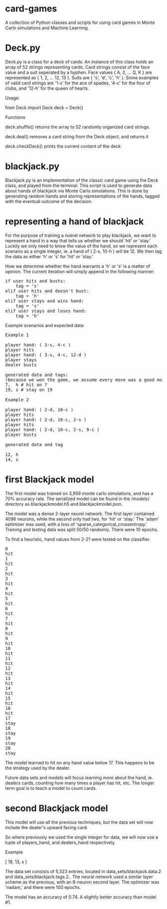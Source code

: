 # card-games
A collection of Python classes and scripts for using card games in Monte Carlo simulations and Machine Learning.

# Deck.py
Deck.py is a class for a deck of cards. An instance of this class holds an array of 52 strings representing cards. Card strings consist of the face value and a suit seperated by a hyphen. Face values { A, 2, ... Q, K } are represented as { 1, 2, ... 12, 13 }. Suits are { 's', 'd', 'c', 'h' }. Some examples of valid card strings are '1-s' for the ace of spades, '4-c' for the four of clubs, and '12-h' for the queen of hearts.

Usage:

from Deck import Deck
deck = Deck()

Functions
	
deck.shuffle()
returns the array to 52 randomly organized card strings.

deck.deal()
removes a card string from the Deck object, and returns it

deck.checkDeck()
prints the current content of the deck


# blackjack.py
Blackjack.py is an implementation of the classic card game using the Deck class, and played from the terminal. This script is used to generate data about hands of blackjack via Monte Carlo simulations. This is done by generating random hands and storing representations of the hands, tagged with the eventual outcome of the decision.

# representing a hand of blackjack

For the purpose of training a nuerel network to play blackjack, we want to represent a hand in a way that tells us whether we should 'hit' or 'stay.' Luckily we only need to know the value of the hand, so we represent each scenario as a single integer, ie. a hand of ( 2-s, 10-h ) will be 12. We then tag the data as either 'h' or 's' for 'hit' or 'stay.'

How we determine whether the hand warrants a 'h' or 's' is a matter of opinion. The current iteration will simply append in the following manner:

<pre>
if user hits and busts:
	tag = 's'
elif user hits and doesn't bust:
	tag = 'h'
elif user stays and wins hand:
	tag = 's'
elif user stays and loses hand:
	tag = 'h'
</pre>

Example scenarios and expected data:

<pre>
Example 1

player hand: ( 3-s, 4-c )
player hits
player hand: ( 3-s, 4-c, 12-d )
player stays
dealer busts

generated data and tags:
(because we won the game, we assume every move was a good move)
7,  h # hit on 7
19, s # stay on 19

Example 2

player hand: ( 2-d, 10-c )
player hits
player hand: ( 2-d, 10-c, 2-s )
player hits
player hand: ( 2-d, 10-c, 2-s, 9-c )
player busts

generated data and tag

12, h
14, s
</pre>

# first Blackjack model

The first model was trained on 3,959 monte carlo simulations, and has a 70% accuracy rate. The serialized model can be found in the /models/ directory as blackjackmodel.h5 and blackjackmodel.json.

The model was a dense 2-layer neurel network. The first layer contained 4096 neurons, while the second only had two, for 'hit' or 'stay.' The 'adam' optimizer was used, with a loss of 'sparse_categorical_crossentropy.' Training and testing data was split 50/50 randomly. There were 10 epochs.

To find a heuristic, hand values from 2-21 were tested on the classifier.

<pre>
0
hit
1
hit
2
hit
3
hit
4
hit
5
hit
6
hit
7
hit
8
hit
9
hit
10
hit
11
hit
12
hit
13
hit
14
hit
15
hit
16
hit
17
stay
18
stay
19
stay
20
stay
</pre>

The model learned to hit on any hand value below 17. This happens to be the strategy used by the dealer.

Future data sets and models will focus learning more about the hand, ie. dealers cards, counting how many times a player has hit, etc. The longer term goal is to teach a model to count cards.

# second Blackjack model

This model will use all the previous techniques, but the data set will now include the dealer's upward facing card.

So where previously we used the single integer for data, we will now use a tuple of players_hand, and dealers_hand respectively.

Example

[ 18, 13, s ]

The data set consists of 5,323 entries, located in data_sets/blackjack.data.2 and data_sets/blackjack.tags.2.. The neural network used a similar layer scheme as the previous, with an 8-neuron second layer. The optimizer was 'nadam,' and there were 100 epochs.

The model has an accuracy of 0.74. A slightly better accuracy than model #1.
